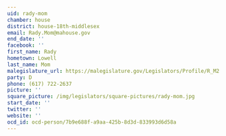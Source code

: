 ```yaml
---
uid: rady-mom
chamber: house
district: house-18th-middlesex
email: Rady.Mom@mahouse.gov
end_date: ''
facebook: ''
first_name: Rady
hometown: Lowell
last_name: Mom
malegislature_url: https://malegislature.gov/Legislators/Profile/R_M2
party: D
phone: (617) 722-2637
picture: ''
square_picture: /img/legislators/square-pictures/rady-mom.jpg
start_date: ''
twitter: ''
website: ''
ocd_id: ocd-person/7b9e688f-a9aa-425b-8d3d-833993d6d58a
---
```

